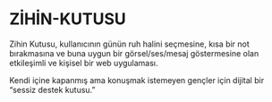 # ZİHİN-KUTUSU
Zihin Kutusu, kullanıcının günün ruh halini seçmesine, kısa bir not bırakmasına ve buna uygun bir görsel/ses/mesaj göstermesine olan etkileşimli ve kişisel bir web uygulaması.

Kendi içine kapanmış ama konuşmak istemeyen gençler için dijital bir “sessiz destek kutusu.”
